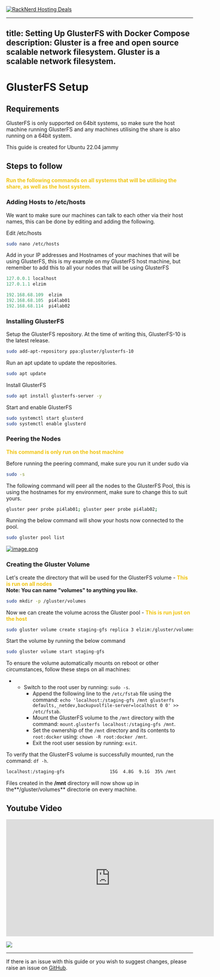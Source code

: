 <a href="https://my.racknerd.com/aff.php?aff=5792ref=techdox.nz" target="_blank">
    <img src="https://racknerd.com/banners/728x90.gif" alt="RackNerd Hosting Deals">
</a>

---
title: Setting Up GlusterFS with Docker Compose
description: Gluster is a free and open source scalable network filesystem. Gluster is a scalable network filesystem.
---

# GlusterFS Setup

## Requirements

GlusterFS is only supported on 64bit systems, so make sure the host machine running GlusterFS and any machines utilising the share is also running on a 64bit system.

This guide is created for Ubuntu 22.04 jammy

## Steps to follow

**<span style="color: rgb(241, 196, 15);">Run the following commands on all systems that will be utilising the share, as well as the host system.</span>**

### Adding Hosts to /etc/hosts

We want to make sure our machines can talk to each other via their host names, this can be done by editing and adding the following.

Edit /etc/hosts

```bash
sudo nano /etc/hosts
```

Add in your IP addresses and Hostnames of your machines that will be using GlusterFS, this is my example on my GlusterFS host machine, but remember to add this to all your nodes that will be using GlusterFS

```python
127.0.0.1 localhost
127.0.1.1 elzim

192.168.68.109  elzim
192.168.68.105  pi4lab01
192.168.68.114  pi4lab02
```

### Installing GlusterFS

Setup the GlusterFS repository. At the time of writing this, GlusterFS-10 is the latest release.

```bash
sudo add-apt-repository ppa:gluster/glusterfs-10
```

Run an apt update to update the repositories.

```bash
sudo apt update
```

Install GlusterFS

```bash
sudo apt install glusterfs-server -y
```

Start and enable GlusterFS

```bash
sudo systemctl start glusterd
sudo systemctl enable glusterd
```

### Peering the Nodes

**<span style="color: rgb(241, 196, 15);">This command is only run on the host machine</span>**

Before running the peering command, make sure you run it under sudo via

```bash
sudo -s
```

The following command will peer all the nodes to the GlusterFS Pool, this is using the hostnames for my environment, make sure to change this to suit yours.

```bash
gluster peer probe pi4lab01; gluster peer probe pi4lab02;
```

Running the below command will show your hosts now connected to the pool.

```bash
sudo gluster pool list
```

[![image.png](https://bookstack.elzim.xyz/uploads/images/gallery/2023-06/scaled-1680-/image.png)](https://bookstack.elzim.xyz/uploads/images/gallery/2023-06/image.png)

### Creating the Gluster Volume

Let's create the directory that will be used for the GlusterFS volume - **<span style="color: rgb(241, 196, 15);">This is run on all nodes  
</span>Note: You can name "volumes" to anything you like.<span style="color: rgb(241, 196, 15);">  
</span>**

```bash
sudo mkdir -p /gluster/volumes
```

Now we can create the volume across the Gluster pool - <span style="color: rgb(241, 196, 15);">**This is run just on the host**</span>

```bash
sudo gluster volume create staging-gfs replica 3 elzim:/gluster/volumes pi4lab01:/gluster/volumes pi4lab02:/gluster/volumes force
```

Start the volume by running the below command

```bash
sudo gluster volume start staging-gfs
```

To ensure the volume automatically mounts on reboot or other circumstances, follow these steps on all machines:

- - Switch to the root user by running: `sudo -s`.
    - Append the following line to the `/etc/fstab` file using the command: `echo 'localhost:/staging-gfs /mnt glusterfs defaults,_netdev,backupvolfile-server=localhost 0 0' >> /etc/fstab`.
    - Mount the GlusterFS volume to the `/mnt` directory with the command: `mount.glusterfs localhost:/staging-gfs /mnt`.
    - Set the ownership of the `/mnt` directory and its contents to `root:docker` using: `chown -R root:docker /mnt`.
    - Exit the root user session by running: `exit`.

To verify that the GlusterFS volume is successfully mounted, run the command: `df -h`.

```bash
localhost:/staging-gfs                 15G  4.8G  9.1G  35% /mnt
```

Files created in the **/mnt** directory will now show up in the**/gluster/volumes** directorie on every machine.

## Youtube Video

<iframe width="560" height="315" src="https://www.youtube.com/embed/Has6lUPdzzY?si=U19sdc177UZiDSKd" title="YouTube video player" frameborder="0" allow="accelerometer; autoplay; clipboard-write; encrypted-media; gyroscope; picture-in-picture; web-share" allowfullscreen></iframe>

<a href="https://www.buymeacoffee.com/techdox"><img src="https://img.buymeacoffee.com/button-api/?text=Buy me a cup of tea&emoji=🍵&slug=techdox&button_colour=FFDD00&font_colour=000000&font_family=Cookie&outline_colour=000000&coffee_colour=ffffff" /></a>


---

If there is an issue with this guide or you wish to suggest changes, please raise an issue on [GitHub](https://github.com/Techdox/techdox-docs).
